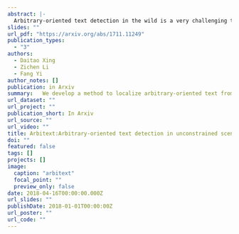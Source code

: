 ```yaml
---
abstract: |-
  Arbitrary-oriented text detection in the wild is a very challenging task, due to the aspect ratio, scale, orientation, and illumination variations. In this paper, we propose a novel method, namely Arbitrary-oriented Text (or ArbText for short) detector, for efficient text detection in unconstrained natural scene images. Specifically, we first adopt the circle anchors rather than the rectangular ones to represent bounding boxes, which is more robust to orientation variations. Subsequently, we incorporate a pyramid pooling module into the Single Shot MultiBox Detector framework, in order to simultaneously explore the local and global visual information, which can, therefore, generate more confidential detection results. Experiments on established scene-text datasets, such as the ICDAR 2015 and MSRA-TD500 datasets, have demonstrated the supe rior performance of the proposed method, compared to the state-of-the-art approaches.
slides: ""
url_pdf: "https://arxiv.org/abs/1711.11249"
publication_types:
  - "3"
authors:
  - Daitao Xing
  - Zichen Li
  - Fang Yi
author_notes: []
publication: in Arxiv
summary:   We develop a method to localize arbitrary-oriented text from unconstrained nature scene images. The method improved the automated information retrieval efficiency.
url_dataset: ""
url_project: ""
publication_short: In Arxiv
url_source: ""
url_video: ""
title: Arbitext:Arbitrary-oriented text detection in unconstrained scenes
doi: ""
featured: false
tags: []
projects: []
image:
  caption: "arbitext"
  focal_point: ""
  preview_only: false
date: 2018-04-16T00:00:00.000Z
url_slides: ""
publishDate: 2018-01-01T00:00:00Z
url_poster: ""
url_code: ""
---
```

